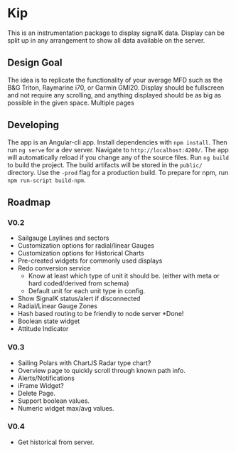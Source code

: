 # Kip

This is an instrumentation package to display signalK data. Display can be split up in any arrangement to show all data available on the server.

## Design Goal

The idea is to replicate the functionality of your average MFD such as the B&G Triton, Raymarine i70, or Garmin GMI20. Display should be fullscreen and not require any scrolling, and anything displayed should be as big as possible in the given space. Multiple pages

## Developing

The app is an Angular-cli app. Install dependencies with `npm install`. Then run `ng serve` for a dev server. Navigate to `http://localhost:4200/`. The app will automatically reload if you change any of the source files. Run `ng build` to build the project. The build artifacts will be stored in the `public/` directory. Use the `-prod` flag for a production build. To prepare for npm, run `npm run-script build-npm`.



## Roadmap



### V0.2
* Sailgauge Laylines and sectors
* Customization options for radial/linear Gauges
* Customization options for Historical Charts
* Pre-created widgets for commonly used displays
* Redo conversion service
  * Know at least which type of unit it should be. (either with meta or hard coded/derived from schema)
  * Default unit for each unit type in config.
* Show SignalK status/alert if disconnected
* Radial/Linear Gauge Zones
* Hash based routing to be friendly to node server *Done!
* Boolean state widget
* Attitude Indicator

### V0.3
 * Sailing Polars with ChartJS Radar type chart?
 * Overview page to quickly scroll through known path info.
 * Alerts/Notifications
 * iFrame Widget?
 * Delete Page.
 * Support boolean values. 
 * Numeric widget max/avg values.
 
### V0.4
 * Get historical from server.
 